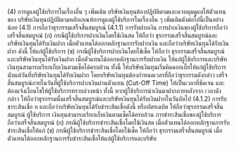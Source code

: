(4) การดูแลผู้ใช้บริการในเรื่องอื่น ๆ เพิ่มเติม
บริษัทเงินทุนต้องปฏิบัติตามและควบคุมดูแลให้ตัวแทนของ
บริษัทเงินทุนปฏิบัติตามหลักเกณฑ์การดูแลผู้ใช้บริการในเรื่องอื่น ๆ เพิ่มเติมดังต่อไปนี้เป็นอย่างน้อย
(4.1) การถือว่าธุรกรรมเสร็จสิ้นสมบูรณ์
(4.1.1) การรับฝากเงิน
การฝากเงินของผู้ใช้บริการถือว่าเสร็จสิ้นสมบูรณ์
(ก) กรณีผู้ใช้บริการฝากเงินโดยใช้เงินสด ให้ถือว่า
ธุรกรรมเสร็จสิ้นสมบูรณ์และบริษัทเงินทุนได้รับเงินฝาก เมื่อตัวแทนได้ออกหลักฐานการรับฝากเงิน
และถือว่าบริษัทเงินทุนได้รับเงินฝาก ดังนี้
ให้แก่ผู้ใช้บริการ
(ข) กรณีผู้ใช้บริการฝากเงินโดยใช้เช็ค ให้ถือว่า
ธุรกรรมเสร็จสิ้นสมบูรณ์และบริษัทเงินทุนได้รับเงินฝาก เมื่อตัวแทนได้ออกหลักฐานการรับฝากเงิน
ให้แก่ผู้ใช้บริการและบริษัทเงินทุนสามารถเรียกเก็บเงินตามเช็คได้ครบถ้วน
ทั้งนี้ ให้บริษัทเงินทุนเริ่มคิดดอกเบี้ยให้แก่ผู้ใช้บริการ
นับแต่วันที่บริษัทเงินทุนได้รับเงินฝาก โดยบริษัทเงินทุนต้องกำหนดเวลาที่ถือว่าธุรกรรมดังกล่าว
เสร็จสิ้นสมบูรณ์ภายในวันที่ผู้ใช้บริการฝากเงินผ่านตัวแทน (Cut-Off Time) ให้เป็นเวลาที่ชัดเจน
และต้องแจ้งเงื่อนไขให้ผู้ใช้บริการทราบล่วงหน้า ทั้งนี้ หากผู้ใช้บริการนำเงินมาฝากภายหลังจาก
เวลาดังกล่าว ให้ถือว่าธุรกรรมนั้นเสร็จสิ้นสมบูรณ์และบริษัทเงินทุนได้รับเงินฝากในวันถัดไป
(4.1.2) การรับชาระสินเชื่อ
บ
และถือว่าบริษัทเงินทุนได้รับชำระสินเชื่อดังนี้
หรือบัตรเดบิต ให้ถือว่าธุรกรรมเสร็จสิ้นสมบูรณ์
ผู้ใช้บริการ
เงินทุนสามารถเรียกเก็บเงินตามเช็คได้ครบถ้วน
การชำระสินเชื่อของผู้ใช้บริการถือว่าเสร็จสิ้นสมบูรณ์
(ก) กรณีผู้ใช้บริการชำระสินเชื่อโดยใช้เงินสด
เมื่อตัวแทนได้ออกหลักฐานการรับชำระสินเชื่อให้แก่
(ข) กรณีผู้ใช้บริการชำระสินเชื่อโดยใช้เช็ค ให้ถือว่า
ธุรกรรมเสร็จสิ้นสมบูรณ์ เมื่อตัวแทนได้ออกหลักฐานการรับชำระสินเชื่อให้แก่ผู้ใช้บริการและบริษัท
